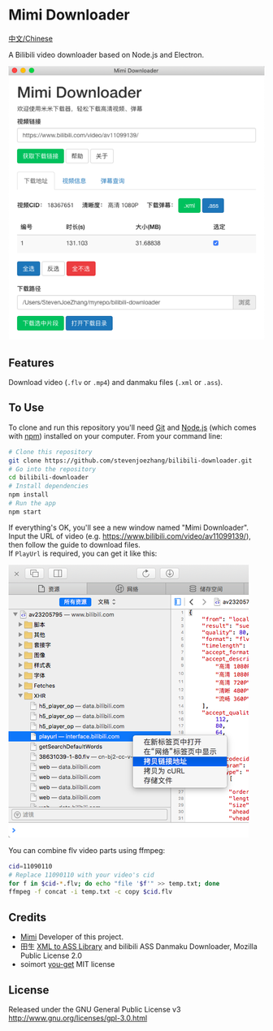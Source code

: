 # Mimi Downloader

[中文/Chinese](README.md)

A Bilibili video downloader based on Node.js and Electron.

![](screenshot.png)

## Features

Download video (`.flv` or `.mp4`) and danmaku files (`.xml` or `.ass`).

## To Use

To clone and run this repository you'll need [Git](https://git-scm.com) and [Node.js](https://nodejs.org/en/download) (which comes with [npm](http://npmjs.com)) installed on your computer. From your command line:
```bash
# Clone this repository
git clone https://github.com/stevenjoezhang/bilibili-downloader.git
# Go into the repository
cd bilibili-downloader
# Install dependencies
npm install
# Run the app
npm start
```
If everything's OK, you'll see a new window named "Mimi Downloader". Input the URL of video (e.g. https://www.bilibili.com/video/av11099139/), then follow the guide to download files.  
If `PlayUrl` is required, you can get it like this:

![](help.png)

You can combine flv video parts using ffmpeg:
```bash
cid=11090110
# Replace 11090110 with your video's cid
for f in $cid-*.flv; do echo "file '$f'" >> temp.txt; done
ffmpeg -f concat -i temp.txt -c copy $cid.flv
```

## Credits

- [Mimi](https://zhangshuqiao.org) Developer of this project.
- 田生 [XML to ASS Library](https://github.com/tiansh/us-danmaku) and bilibili ASS Danmaku Downloader, Mozilla Public License 2.0
- soimort [you-get](https://github.com/soimort/you-get) MIT license

## License

Released under the GNU General Public License v3  
http://www.gnu.org/licenses/gpl-3.0.html
